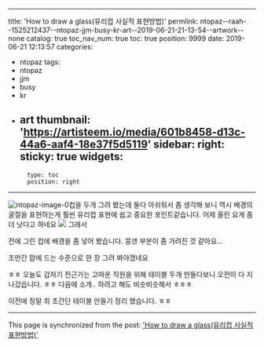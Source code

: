 
---
title: 'How to draw a glass(유리컵 사실적 표현방법)'
permlink: ntopaz--raah--1525212437--ntopaz-jjm-busy-kr-art--2019-06-21-21-13-54--artwork--none
catalog: true
toc_nav_num: true
toc: true
position: 9999
date: 2019-06-21 12:13:57
categories:
- ntopaz
tags:
- ntopaz
- jjm
- busy
- kr
- art
thumbnail: 'https://artisteem.io/media/601b8458-d13c-44a6-aaf4-18e37f5d5119'
sidebar:
    right:
        sticky: true
widgets:
    -
        type: toc
        position: right
---


![ntopaz-image-0](https://artisteem.io/media/601b8458-d13c-44a6-aaf4-18e37f5d5119)컵을 두개 그려 봤는데  둘다 아쉬워서 좀 생각해 보니
역시 배경의 굴절을 표현하는게 훨씬 유리컵 표현에 쉽고 중요한 포인트같습니다.
어제 올린 요게 좀 더 낫다고 하네요
![](https://cdn.steemitimages.com/DQmZSjq1kDATx1NECTGJoz756EYkTWZf69Wty2vVVkaKfzn/image.png)
그래서

전에 그린 컵에 배경을 좀 넣어 봤습니다.
뭉갠 부분이 좀 가려진 것 같아요...

조만간 맘에 드는 수준으로 한 장 그려 봐야겠네요

ㅎㅎ
오늘도 갑자기 전근가는 고마운 직원을 위해  테이블
두개 만들다보니 오전이 다 지나갔습니다. ㅎㅎ
다음에 소개..
하려고 해도 비슷비슷해서  ㅎㅎㅎ

이전에 정말 최 초간단 테이블 만들기 정리 했습니다. ㅎㅎ

- - -

This page is synchronized from the post: ['How to draw a glass(유리컵 사실적 표현방법)'](https://steemit.com/@raah/ntopaz--raah--1525212437--ntopaz-jjm-busy-kr-art--2019-06-21-21-13-54--artwork--none)
